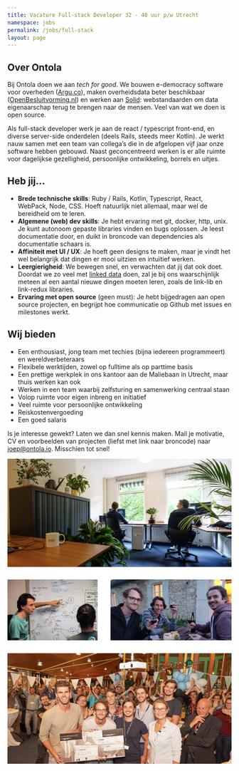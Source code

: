 ```yaml
---
title: Vacature Full-stack Developer 32 - 40 uur p/w Utrecht
namespace: jobs
permalink: /jobs/full-stack
layout: page
---
```


## Over Ontola

Bij Ontola doen we aan _tech for good_.
We bouwen e-democracy software voor overheden ([Argu.co](https://argu.co)), maken overheidsdata beter beschikbaar ([OpenBesluitvorming.nl](https://openbesluitvorming.nl/)) en werken aan [Solid](/solid): webstandaarden om data eigenaarschap terug te brengen naar de mensen.
Veel van wat we doen is open source.

Als full-stack developer werk je aan de react / typescript front-end, en diverse server-side onderdelen (deels Rails, steeds meer Kotlin).
Je werkt nauw samen met een team van collega’s die in de afgelopen vijf jaar onze software hebben gebouwd.
Naast geconcentreerd werken is er alle ruimte voor dagelijkse gezelligheid, persoonlijke ontwikkeling, borrels en uitjes.

## Heb jij...

- **Brede technische skills**: Ruby / Rails, Kotlin, Typescript, React, WebPack, Node, CSS. Hoeft natuurlijk niet allemaal, maar wel de bereidheid om te leren.
- **Algemene (web) dev skills**: Je hebt ervaring met git, docker, http, unix. Je kunt autonoom gepaste libraries vinden en bugs oplossen. Je leest documentatie door, en duikt in broncode van dependencies als documentatie schaars is.
- **Affiniteit met UI / UX**: Je hoeft geen designs te maken, maar je vindt het wel belangrijk dat dingen er mooi uitzien en intuïtief werken.
- **Leergierigheid**: We bewegen snel, en verwachten dat jij dat ook doet. Doordat we zo veel met [linked data](https://ontola.io/what-is-linked-data/) doen, zal je bij ons waarschijnlijk meteen al een aantal nieuwe dingen moeten leren, zoals de link-lib en link-redux libraries.
- **Ervaring met open source** (geen must): Je hebt bijgedragen aan open source projecten, en begrijpt hoe communicatie op Github met issues en milestones werkt.

## Wij bieden

- Een enthousiast, jong team met techies (bijna iedereen programmeert) en wereldverbeteraars
- Flexibele werktijden, zowel op fulltime als op parttime basis
- Een prettige werkplek in ons kantoor aan de Maliebaan in Utrecht, maar thuis werken kan ook
- Werken in een team waarbij zelfsturing en samenwerking centraal staan
- Volop ruimte voor eigen inbreng en initiatief
- Veel ruimte voor persoonlijke ontwikkeling
- Reiskostenvergoeding
- Een goed salaris

Is je interesse gewekt? Laten we dan snel kennis maken. Mail je motivatie, CV en voorbeelden van projecten (liefst met link naar broncode) naar [joep@ontola.io](mailto:joep@ontola.io). Misschien tot snel!

![](/img/jobs.jpg)
